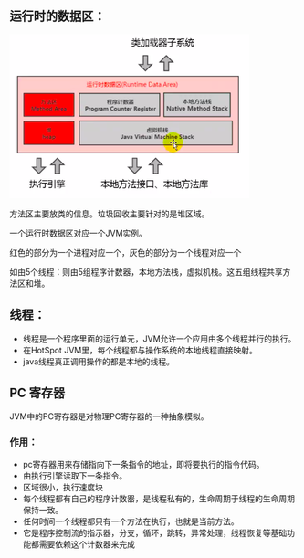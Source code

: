 ## 运行时的数据区：

![image-20210816105159379](4.%E8%BF%90%E8%A1%8C%E6%97%B6%E6%95%B0%E6%8D%AE%E5%8C%BA.assets/image-20210816105159379.png)

方法区主要放类的信息。垃圾回收主要针对的是堆区域。

一个运行时数据区对应一个JVM实例。 

红色的部分为一个进程对应一个，灰色的部分为一个线程对应一个

如由5个线程：则由5组程序计数器，本地方法栈，虚拟机栈。这五组线程共享方法区和堆。



## 线程：

- 线程是一个程序里面的运行单元，JVM允许一个应用由多个线程并行的执行。
- 在HotSpot JVM里，每个线程都与操作系统的本地线程直接映射。
- java线程真正调用操作的都是本地的线程。



## PC 寄存器

JVM中的PC寄存器是对物理PC寄存器的一种抽象模拟。

### 作用：

- pc寄存器用来存储指向下一条指令的地址，即将要执行的指令代码。
- 由执行引擎读取下一条指令。
- 区域很小，执行速度块
- 每个线程都有自己的程序计数器，是线程私有的，生命周期于线程的生命周期保持一致。
- 任何时间一个线程都只有一个方法在执行，也就是当前方法。
- 它是程序控制流的指示器，分支，循环，跳转，异常处理，线程恢复等基础功能都需要依赖这个计数器来完成





